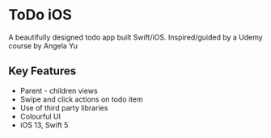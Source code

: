 # ToDo iOS
A beautifully designed todo app built Swift/iOS.
Inspired/guided by a Udemy course by Angela Yu

## Key Features
* Parent - children views
* Swipe and click actions on todo item
* Use of third party libraries
* Colourful UI
* iOS 13, Swift 5
